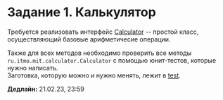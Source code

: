 # Задание 1. Калькулятор

Требуется реализовать интерфейс [Calculator](src/main/ru/itmo/java/calculator/Calculator.java) -- простой класс, осуществляющий базовые арифметичесие операции.

Также для всех методов необходимо проверить все методы `ru.itmo.mit.calculator.Calculator` с помощью юнит-тестов, которые нужно написать.   
Заготовка, которую можно и нужно менять, лежит в [test](src/test/ru/itmo/mit/calculator).

**Дедлайн:** 21.02.23, 23:59